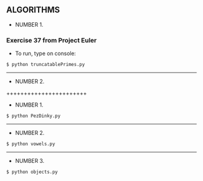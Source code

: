## ALGORITHMS

- NUMBER 1.
### Exercise 37 from Project Euler
- To run, type on console:
```
$ python truncatablePrimes.py
```
------------

- NUMBER 2.

+++++++++++++++++++++++

- NUMBER 1.
```
$ python PezDinky.py
```
-----------------

- NUMBER 2.

```
$ python vowels.py
```

-----------------

- NUMBER 3.

```
$ python objects.py
```
